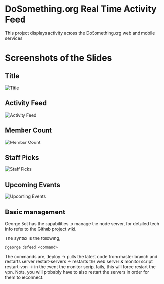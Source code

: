 # DoSomething.org Real Time Activity Feed

This project displays activity across the DoSomething.org web and mobile services.

# Screenshots of the Slides

## Title

![Title](https://raw.github.com/DoSomething/DS-Realtime-Feed/master/screenshots/title.png)

## Activity Feed

![Activity Feed](https://raw.github.com/DoSomething/DS-Realtime-Feed/master/screenshots/activity-feed.png)

## Member Count

![Member Count](https://raw.github.com/DoSomething/DS-Realtime-Feed/master/screenshots/member-count.png)

## Staff Picks

![Staff Picks](https://raw.github.com/DoSomething/DS-Realtime-Feed/master/screenshots/staff-picks.png)

## Upcoming Events

![Upcoming Events](https://raw.github.com/DoSomething/DS-Realtime-Feed/master/screenshots/upcoming-events.png)

## Basic management

George Bot has the capabilities to manage the node server, for detailed tech info refer to the Github project wiki.

The syntax is the following,
```
@george dsfeed <command>
```

The commands are,
deploy -> pulls the latest code from master branch and restarts server
restart-servers -> restarts the web server & monitor script
restart-vpn -> in the event the monitor script fails, this will force restart the vpn. Note, you will probably have to also restart the servers in order for them to reconnect.

